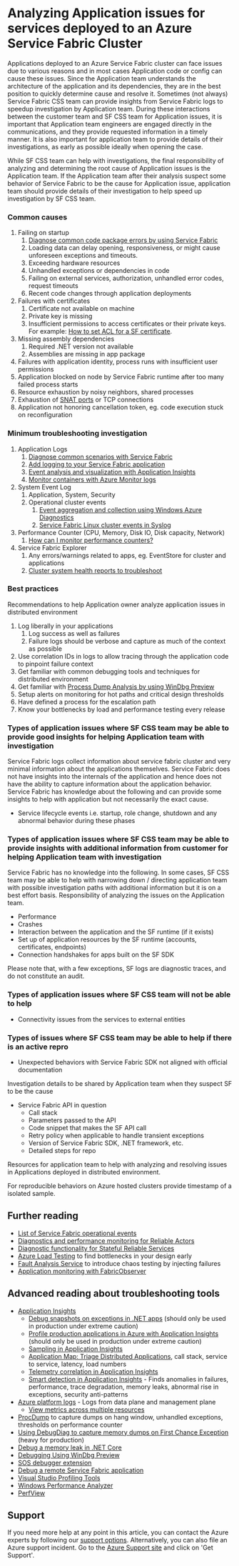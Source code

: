 # Analyzing Application issues for services deployed to an Azure Service Fabric Cluster

Applications deployed to an Azure Service Fabric cluster can face issues due to various reasons and in most cases Application code or config can cause these issues. Since the Application team understands the architecture of the application and its dependencies, they are in the best position to quickly determine cause and resolve it. Sometimes (not always) Service Fabric CSS team can provide insights from Service Fabric logs to speedup investigation by Application team. During these interactions between the customer team and SF CSS team for Application issues, it is important that Application team engineers are engaged directly in the communications, and they provide requested information in a timely manner. It is also important for application team to provide details of their investigations, as early as possible ideally when opening the case.

While SF CSS team can help with investigations, the final responsibility of analyzing and determining the root cause of Application issues is the Application team. If the Application team after their analysis suspect some behavior of Service Fabric to be the cause for Application issue, application team should provide details of their investigation to help speed up investigation by SF CSS team.

### Common causes

1. Failing on startup
    1. [Diagnose common code package errors by using Service Fabric](https://docs.microsoft.com/en-us/azure/service-fabric/service-fabric-diagnostics-code-package-errors)
    2. Loading data can delay opening, responsiveness, or might cause unforeseen exceptions and timeouts. 
    1. Exceeding hardware resources
    1. Unhandled exceptions or dependencies in code
    1. Failing on external services, authorization, unhandled error codes, request timeouts
    1. Recent code changes through application deployments
1. Failures with certificates 
    1. Certificate not available on machine
    1. Private key is missing
    1. Insufficient permissions to access certificates or their private keys. For example: [How to set ACL for a SF certificate](../Security/Set%20ACL%20for%20a%20SF%20certificate.md).
1. Missing assembly dependencies
    1. Required .NET version not available
    1. Assemblies are missing in app package
1. Failures with application identity, process runs with insufficient user permissions
1. Application blocked on node by Service Fabric runtime after too many failed process starts
1. Resource exhaustion by noisy neighbors, shared processes
1. Exhaustion of [SNAT ports](https://docs.microsoft.com/en-us/azure/load-balancer/load-balancer-outbound-connections#exhausting-ports) or TCP connections
1. Application not honoring cancellation token, eg. code execution stuck on reconfiguration 

### Minimum troubleshooting investigation

1. Application Logs
    1. [Diagnose common scenarios with Service Fabric](https://docs.microsoft.com/en-us/azure/service-fabric/service-fabric-diagnostics-common-scenarios)
    2. [Add logging to your Service Fabric application](https://docs.microsoft.com/en-us/azure/service-fabric/service-fabric-how-to-diagnostics-log)
    3. [Event analysis and visualization with Application Insights](https://docs.microsoft.com/en-us/azure/service-fabric/service-fabric-diagnostics-event-analysis-appinsights)
    4. [Monitor containers with Azure Monitor logs](https://docs.microsoft.com/en-us/azure/service-fabric/service-fabric-diagnostics-oms-containers)
1. System Event Log
    1. Application, System, Security
    1. Operational cluster events
        1. [Event aggregation and collection using Windows Azure Diagnostics](https://docs.microsoft.com/en-us/azure/service-fabric/service-fabric-diagnostics-event-aggregation-wad)
        2. [Service Fabric Linux cluster events in Syslog](https://docs.microsoft.com/en-us/azure/service-fabric/service-fabric-diagnostics-oms-syslog)
1. Performance Counter (CPU, Memory, Disk IO, Disk capacity, Network)
    1. [How can I monitor performance counters?](https://docs.microsoft.com/en-us/azure/service-fabric/service-fabric-diagnostics-common-scenarios#how-can-i-monitor-performance-counters)
1. Service Fabric Explorer 
    1. Any errors/warnings related to apps, eg. EventStore for cluster and applications
    2. [Cluster system health reports to troubleshoot](https://docs.microsoft.com/en-us/azure/service-fabric/service-fabric-understand-and-troubleshoot-with-system-health-reports)

### Best practices

Recommendations to help Application owner analyze application issues in distributed environment

1. Log liberally in your applications
    1. Log success as well as failures
    1. Failure logs should be verbose and capture as much of the context as possible
1. Use correlation IDs in logs to allow tracing through the application code to pinpoint failure context
1. Get familiar with common debugging tools and techniques for distributed environment
1. Get familiar with [Process Dump Analysis by using WinDbg Preview](https://docs.microsoft.com/en-us/windows-hardware/drivers/debugger/debugging-using-windbg-preview)
1. Setup alerts on monitoring for hot paths and critical design thresholds
1. Have defined a process for the escalation path
1. Know your bottlenecks by load and performance testing every release

### Types of application issues where SF CSS team may be able to provide good insights for helping Application team with investigation 

Service Fabric logs collect information about service fabric cluster and very minimal information about the applications themselves. Service Fabric does not have insights into the internals of the application and hence does not have the ability to capture information about the application behavior. Service Fabric has knowledge about the following and can provide some insights to help with application but not necessarily the exact cause.

- Service lifecycle events i.e. startup, role change, shutdown and any abnormal behavior during these phases

### Types of application issues where SF CSS team may be able to provide insights with additional information from customer for helping Application team with investigation

Service Fabric has no knowledge into the following. In some cases, SF CSS team may be able to help with narrowing down / directing application team with possible investigation paths with additional information but it is on a best effort basis. Responsibility of analyzing the issues on the Application team.

- Performance
- Crashes
- Interaction between the application and the SF runtime (if it exists)
- Set up of application resources by the SF runtime (accounts, certificates, endpoints)
- Connection handshakes for apps built on the SF SDK

Please note that, with a few exceptions, SF logs are diagnostic traces, and do not constitute an audit.

### Types of application issues where SF CSS team will not be able to help

- Connectivity issues from the services to external entities

### Types of issues where SF CSS team may be able to help if there is an active repro

- Unexpected behaviors with Service Fabric SDK not aligned with official documentation

Investigation details to be shared by Application team when they suspect SF to be the cause

- Service Fabric API in question
    - Call stack
    - Parameters passed to the API
    - Code snippet that makes the SF API call
    - Retry policy when applicable to handle transient exceptions
    - Version of Service Fabric SDK, .NET framework, etc.
    - Detailed steps for repo

Resources for application team to help with analyzing and resolving issues in Applications deployed in distributed environment.

For reproducible behaviors on Azure hosted clusters provide timestamp of a isolated sample.

## Further reading 

- [List of Service Fabric operational events](https://docs.microsoft.com/en-us/azure/service-fabric/service-fabric-diagnostics-event-generation-operational)
- [Diagnostics and performance monitoring for Reliable Actors](https://docs.microsoft.com/en-us/azure/service-fabric/service-fabric-reliable-actors-diagnostics)
- [Diagnostic functionality for Stateful Reliable Services](https://docs.microsoft.com/en-us/azure/service-fabric/service-fabric-reliable-services-diagnostics)
- [Azure Load Testing](https://azure.microsoft.com/en-us/services/load-testing/#overview) to find bottlenecks in your design early
- [Fault Analysis Service](https://docs.microsoft.com/en-us/azure/service-fabric/service-fabric-testability-overview) to introduce chaos testing by injecting failures
- [Application monitoring with FabricObserver](https://github.com/microsoft/service-fabric-observer)


## Advanced reading about troubleshooting tools

- [Application Insights](https://docs.microsoft.com/en-us/azure/azure-monitor/app/app-insights-overview)
    - [Debug snapshots on exceptions in .NET apps](https://docs.microsoft.com/en-us/azure/azure-monitor/app/snapshot-debugger) (should only be used in production under extreme caution)
    - [Profile production applications in Azure with Application Insights](https://docs.microsoft.com/en-us/azure/azure-monitor/app/profiler-overview) (should only be used in production under extreme caution)
    - [Sampling in Application Insights](https://docs.microsoft.com/en-us/azure/azure-monitor/app/sampling)
    - [Application Map: Triage Distributed Applications](https://docs.microsoft.com/en-us/azure/azure-monitor/app/app-map?tabs=net), call stack, service to service, latency, load numbers
    - [Telemetry correlation in Application Insights](https://docs.microsoft.com/en-us/azure/azure-monitor/app/correlation)
    - [Smart detection in Application Insights](https://docs.microsoft.com/en-us/azure/azure-monitor/app/proactive-diagnostics) - Finds anomalies in failures, performance, trace degradation, memory leaks, abnormal rise in exceptions, security anti-patterns
- [Azure platform logs](https://docs.microsoft.com/en-us/azure/azure-monitor/essentials/platform-logs-overview) - Logs from data plane and management plane
    - [View metrics across multiple resources](https://docs.microsoft.com/en-us/azure/azure-monitor/essentials/metrics-charts#view-metrics-across-multiple-resources)
- [ProcDump](https://docs.microsoft.com/en-us/sysinternals/downloads/procdump) to capture dumps on hang window, unhandled exceptions, thresholds on performance counter
- [Using DebugDiag to capture memory dumps on First Chance Exception](https://techcommunity.microsoft.com/t5/iis-support-blog/using-debugdiag-to-capture-memory-dumps-on-first-chance/ba-p/377131) (heavy for production)
- [Debug a memory leak in .NET Core](https://docs.microsoft.com/en-us/dotnet/core/diagnostics/debug-memory-leak)
- [Debugging Using WinDbg Preview](https://docs.microsoft.com/en-us/windows-hardware/drivers/debugger/debugging-using-windbg-preview)
- [SOS debugger extension](https://docs.microsoft.com/en-us/dotnet/core/diagnostics/sos-debugging-extension)
- [Debug a remote Service Fabric application](https://docs.microsoft.com/en-us/azure/service-fabric/service-fabric-debugging-your-application#debug-a-remote-service-fabric-application)
- [Visual Studio Profiling Tools](https://docs.microsoft.com/en-us/visualstudio/profiling/profiling-feature-tour)
- [Windows Performance Analyzer](https://docs.microsoft.com/en-us/windows-hardware/test/wpt/windows-performance-analyzer)
- [PerfView](https://github.com/Microsoft/perfview)

## Support

If you need more help at any point in this article, you can contact the Azure experts by following our [support options](https://docs.microsoft.com/en-us/azure/service-fabric/service-fabric-support). Alternatively, you can also file an Azure support incident. Go to the [Azure Support site](https://azure.microsoft.com/support/options/) and click on 'Get Support'.
